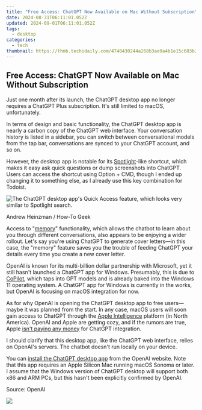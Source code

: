 ```yaml
---
title: "Free Access: ChatGPT Now Available on Mac Without Subscription"
date: 2024-08-31T06:11:01.052Z
updated: 2024-09-01T06:11:01.052Z
tags:
  - desktop
categories:
  - tech
thumbnail: https://thmb.techidaily.com/4740430244a268b3ae9a4b1e15c683b234a7cf8bdf323c545591ca9aaa0e0818.jpg
---
```


## Free Access: ChatGPT Now Available on Mac Without Subscription

Just one month after its launch, the ChatGPT desktop app no longer requires a ChatGPT Plus subscription. It's still limited to macOS, unfortunately.

 In terms of design and basic functionality, the ChatGPT desktop app is nearly a carbon copy of the ChatGPT web interface. Your conversation history is listed in a sidebar, you can switch between conversational models from the tap bar, conversations are synced to your ChatGPT account, and so on.

 However, the desktop app is notable for its [Spotlight](https://screen-capture.techidaily.com/updated-shadowed-swords-and-honored-combatants-must-try-titles-inspired-by-ghost-of-tsushi/)\-like shortcut, which makes it easy ask quick questions or dump screenshots into ChatGPT. Users can access the shortcut using Option + CMD, though I ended up changing it to something else, as I already use this key combination for Todoist.

![The ChatGPT desktop app's Quick Access feature, which looks very similar to Spotlight search.](https://static1.howtogeekimages.com/wordpress/wp-content/uploads/2024/06/69.jpg) 

Andrew Heinzman / How-To Geek

 Access to "[memory](https://win-howtos.techidaily.com/effortless-remedies-to-tackle-the-0-hurdle-in-updating-windows-successfully/)" functionality, which allows the chatbot to learn about you through different conversations, also appears to be enjoying a wider rollout. Let's say you're using ChatGPT to generate cover letters—in this case, the "memory" feature saves you the trouble of feeding ChatGPT your details every time you create a new cover letter.

 OpenAI is known for its multi-billion dollar partnership with Microsoft, yet it still hasn't launched a ChatGPT app for Windows. Presumably, this is due to [CoPilot](https://screen-mirror.techidaily.com/how-to-mirror-your-vivo-y77t-screen-to-pc-with-chromecast-drfone-by-drfone-android/), which taps into GPT models and is already baked into the Windows 11 operating system. A ChatGPT app for Windows is currently in the works, but OpenAI is focusing on macOS integration for now.

 As for why OpenAI is opening the ChatGPT desktop app to free users—maybe it was planned from the start. In any case, macOS users will soon gain access to ChatGPT through the [Apple Intelligence](https://some-techniques.techidaily.com/new-from-streaming-to-savings-preserving-your-internet-tunes/) platform (in North America). OpenAI and Apple are getting cozy, and if the rumors are true, Apple [isn't paying any money](https://www.businessinsider.com/apple-wont-pay-openai-for-chatgpt-in-its-devices-report-2024-6) for ChatGPT integration.

 I should clarify that this desktop app, like the ChatGPT web interface, relies on OpenAI's servers. The chatbot doesn't run locally on your device.

 You can [install the ChatGPT desktop app](https://openai.com/chatgpt/mac/) from the OpenAI website. Note that this app requires an Apple Silicon Mac running macOS Sonoma or later. I assume that the Windows version of ChatGPT desktop will support both x86 and ARM PCs, but this hasn't been explicitly confirmed by OpenAI.

 Source: OpenAI

<ins class="adsbygoogle"
     style="display:block"
     data-ad-format="autorelaxed"
     data-ad-client="ca-pub-7571918770474297"
     data-ad-slot="1223367746"></ins>



<ins class="adsbygoogle"
     style="display:block"
     data-ad-client="ca-pub-7571918770474297"
     data-ad-slot="8358498916"
     data-ad-format="auto"
     data-full-width-responsive="true"></ins>



<!-- affiliate ads begin -->
<a href="https://secure.2checkout.com/order/checkout.php?PRODS=4715391&QTY=1&AFFILIATE=108875&CART=1"><img src="https://secure.avangate.com/images/merchant/7f687767ccf20fcea1c9dc4a5adc2326/Digisigner_banner_728_x_90_color_version.png" border="0"></a>
<!-- affiliate ads end -->